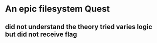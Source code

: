 # An epic filesystem Quest
## did not understand the theory tried varies logic but did not receive flag
